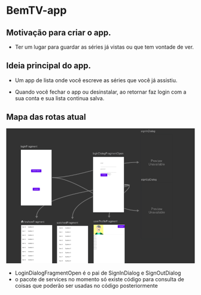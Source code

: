 # BemTV-app

## Motivação para criar o app.
- Ter um lugar para guardar as séries já vistas ou que tem vontade de ver.
  
## Ideia principal do app.
- Um app de lista onde você escreve as séries que você já assistiu.

- Quando você fechar o app ou desinstalar, ao retornar faz login com a sua conta e sua lista continua salva.

## Mapa das rotas atual

![ Mapa](https://github.com/21E422E1-DA-GRP-EDS-01C2-N2-P1/BemTV-app/blob/gabriel/assets/roadmap.png?raw=true "rotas")
- LoginDialogFragmentOpen é o pai de SignInDialog e SignOutDialog
- o pacote de services no momento só existe código para consulta de coisas que poderão ser usadas no código posteriormente
